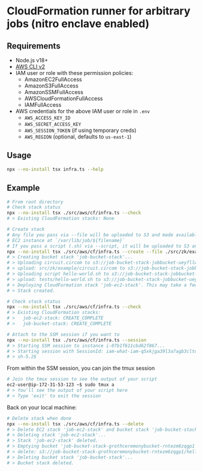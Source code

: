 # CloudFormation runner for arbitrary jobs (nitro enclave enabled)

## Requirements
- Node.js v18+
- [AWS CLI v2](https://docs.aws.amazon.com/cli/latest/userguide/getting-started-install.html)
- IAM user or role with these permission policies:
	- AmazonEC2FullAccess
	- AmazonS3FullAccess
	- AmazonSSMFullAccess
	- AWSCloudFormationFullAccess
	- IAMFullAccess
- AWS credentials for the above IAM user or role in `.env`
	- `AWS_ACCESS_KEY_ID`
	- `AWS_SECRET_ACCESS_KEY`
	- `AWS_SESSION_TOKEN` (if using temporary creds)
	- `AWS_REGION` (optional, defaults to `us-east-1`)

## Usage

```bash
npx --no-install tsx infra.ts --help
```

## Example

```bash
# From root directory
# Check stack status
npx --no-install tsx ./src/aws/cf/infra.ts --check
# > Existing CloudFormation stacks: None

# Create stack
# Any file you pass via --file will be uploaded to S3 and made available to the 
# EC2 instance at `/var/lib/job/${filename}`
# If you pass a script (.sh) via --script, it will be uploaded to S3 and executed on the EC2 instance as root on bootup
npx --no-install tsx ./src/aws/cf/infra.ts --create --file ./src/zk/example/circuit.circom --script ./tests/hello-world.sh
# > Creating bucket stack 'job-bucket-stack'...
# > Uploading circuit.circom to s3://job-bucket-stack-jobbucket-ueyfllwekgqk/circuit.circom...
# > upload: src/zk/example/circuit.circom to s3://job-bucket-stack-jobbucket-ueyfllwekgqk/circuit.circom
# > Uploading script hello-world.sh to s3://job-bucket-stack-jobbucket-ueyfllwekgqk/hello-world.sh...
# > upload: tests/hello-world.sh to s3://job-bucket-stack-jobbucket-ueyfllwekgqk/hello-world.sh
# > Deploying CloudFormation stack 'job-ec2-stack'. This may take a few minutes...
# > Stack created.

# Check stack status
npx --no-install tsx ./src/aws/cf/infra.ts --check
# > Existing CloudFormation stacks:
# >   job-ec2-stack: CREATE_COMPLETE
# >   job-bucket-stack: CREATE_COMPLETE

# Attach to the SSM session if you want to
npx --no-install tsx ./src/aws/cf/infra.ts --session
# > Starting SSM session to instance i-07b1f611cbd62f867...
# > Starting session with SessionId: iam-what-iam-q5xkjga39l3a7agb3cltdgf8oq
# > sh-5.2$ 
```

From within the SSM session, you can join the tmux session
```bash
# Join the tmux session to see the output of your script
ec2-user@ip-172-31-53-123 ~$ sudo tmux a
# > You'll see the output of your script here 
# > Type 'exit' to exit the session
```

Back on your local machine:
```bash
# Delete stack when done
npx --no-install tsx ./src/aws/cf/infra.ts --delete
# > Delete EC2 stack 'job-ec2-stack' and bucket stack 'job-bucket-stack'? [y/N] y
# > Deleting stack 'job-ec2-stack'...
# > Stack 'job-ec2-stack' deleted.
# > Emptying bucket 'job-bucket-stack-grothceremonybucket-rntezm6zqgp1'...
# > delete: s3://job-bucket-stack-grothceremonybucket-rntezm6zqgp1/hello-world.sh
# > Deleting bucket stack 'job-bucket-stack'...
# > Bucket stack deleted.
```
